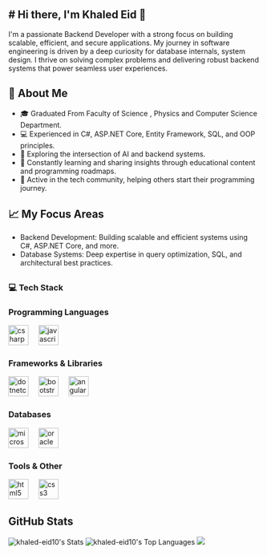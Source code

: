 ## # Hi there, I'm Khaled Eid 👋

I'm a passionate Backend Developer with a strong focus on building scalable, efficient, and secure applications. My journey in software engineering is driven by a deep curiosity for database internals, system design. I thrive on solving complex problems and delivering robust backend systems that power seamless user experiences.


## 🚀 About Me

- 🎓 Graduated From Faculty of Science , Physics and Computer Science Department.
- 💻 Experienced in C#, ASP.NET Core, Entity Framework, SQL, and OOP principles.
- 🤖 Exploring the intersection of AI and backend systems.
- 🌱 Constantly learning and sharing insights through educational content and programming roadmaps.
- 🎯 Active in the tech community, helping others start their programming journey.

## 📈 My Focus Areas
- Backend Development: Building scalable and efficient systems using C#, ASP.NET Core, and more.
- Database Systems: Deep expertise in query optimization, SQL, and architectural best practices.
##
### 💻 Tech Stack
<h3 align="left">Programming Languages</h3>
<div align="left">
  <img src="https://cdn.jsdelivr.net/gh/devicons/devicon/icons/csharp/csharp-original.svg" height="40" alt="csharp logo"  />
  <img width="12" />
  <img src="https://cdn.jsdelivr.net/gh/devicons/devicon/icons/javascript/javascript-original.svg" height="40" alt="javascript logo"  />
  <img width="12" />
</div>

<h3 align="left">Frameworks & Libraries</h3>
<div align="left">
  <img src="https://cdn.jsdelivr.net/gh/devicons/devicon/icons/dotnetcore/dotnetcore-original.svg" height="40" alt="dotnetcore logo"  />
  <img width="12" />
  <img src="https://cdn.jsdelivr.net/gh/devicons/devicon/icons/bootstrap/bootstrap-original.svg" height="40" alt="bootstrap logo"  />
  <img width="12" />
  <img src="https://cdn.jsdelivr.net/gh/devicons/devicon/icons/angularjs/angularjs-original.svg" height="40" alt="angularjs logo"  />
</div>

<h3 align="left">Databases</h3>
<div align="left">
<img src="https://cdn.jsdelivr.net/gh/devicons/devicon/icons/microsoftsqlserver/microsoftsqlserver-plain.svg" height="40" alt="microsoftsqlserver logo"  />
<img width="12" />
<img src="https://cdn.jsdelivr.net/gh/devicons/devicon/icons/oracle/oracle-original.svg" height="40" alt="oracle logo"  />
</div>

<h3 align="left">Tools & Other</h3>
<div align="left">
 <img src="https://cdn.jsdelivr.net/gh/devicons/devicon/icons/html5/html5-original.svg" height="40" alt="html5 logo"  />
  <img width="12" />
  <img src="https://cdn.jsdelivr.net/gh/devicons/devicon/icons/css3/css3-original.svg" height="40" alt="css3 logo"  />
</div>



## GitHub Stats

![khaled-eid10's Stats](https://github-readme-stats.vercel.app/api?username=khaled-eid10&theme=vue-dark&show_icons=true&hide_border=true&count_private=true)
![khaled-eid10's Top Languages](https://github-readme-stats.vercel.app/api/top-langs/?username=khaled-eid10&theme=vue-dark&show_icons=true&hide_border=true&layout=compact)
![](https://komarev.com/ghpvc/?username=khaled-eid10)
